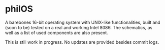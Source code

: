# philOS

A barebones 16-bit operating system with UNIX-like functionalities, built and (soon to be) tested on a real and working Intel 8086. The schematics, as well as a list of used components are also present.

This is still work in progress. No updates are provided besides commit logs.
